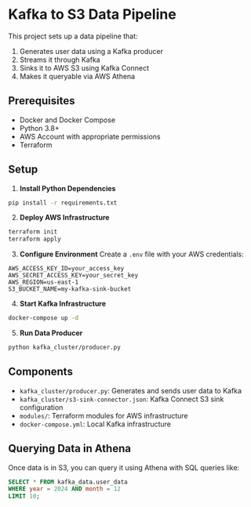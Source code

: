 # Kafka to S3 Data Pipeline

This project sets up a data pipeline that:
1. Generates user data using a Kafka producer
2. Streams it through Kafka
3. Sinks it to AWS S3 using Kafka Connect
4. Makes it queryable via AWS Athena

## Prerequisites

- Docker and Docker Compose
- Python 3.8+
- AWS Account with appropriate permissions
- Terraform

## Setup

1. **Install Python Dependencies**
```bash
pip install -r requirements.txt
```

2. **Deploy AWS Infrastructure**
```bash
terraform init
terraform apply
```

3. **Configure Environment**
Create a `.env` file with your AWS credentials:
```
AWS_ACCESS_KEY_ID=your_access_key
AWS_SECRET_ACCESS_KEY=your_secret_key
AWS_REGION=us-east-1
S3_BUCKET_NAME=my-kafka-sink-bucket
```

4. **Start Kafka Infrastructure**
```bash
docker-compose up -d
```

5. **Run Data Producer**
```bash
python kafka_cluster/producer.py
```

## Components

- `kafka_cluster/producer.py`: Generates and sends user data to Kafka
- `kafka_cluster/s3-sink-connector.json`: Kafka Connect S3 sink configuration
- `modules/`: Terraform modules for AWS infrastructure
- `docker-compose.yml`: Local Kafka infrastructure

## Querying Data in Athena

Once data is in S3, you can query it using Athena with SQL queries like:
```sql
SELECT * FROM kafka_data.user_data
WHERE year = 2024 AND month = 12
LIMIT 10;
